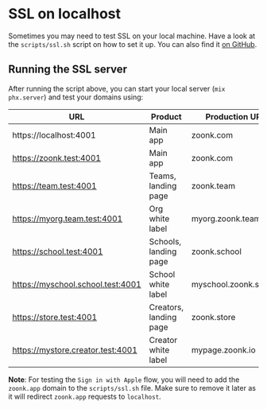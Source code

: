 # SSL on localhost

Sometimes you may need to test SSL on your local machine. Have a look at the `scripts/ssl.sh` script on how to set it up. You can also find it [on GitHub](https://github.com/zoonk/zoonk/blob/main/scripts/ssl.sh).

## Running the SSL server

After running the script above, you can start your local server (`mix phx.server`) and test your domains using:

| URL                               | Product                | Production URL        |
| --------------------------------- | ---------------------- | --------------------- |
| https://localhost:4001            | Main app               | zoonk.com             |
| https://zoonk.test:4001           | Main app               | zoonk.com             |
| https://team.test:4001            | Teams, landing page    | zoonk.team            |
| https://myorg.team.test:4001      | Org white label        | myorg.zoonk.team      |
| https://school.test:4001          | Schools, landing page  | zoonk.school          |
| https://myschool.school.test:4001 | School white label     | myschool.zoonk.school |
| https://store.test:4001           | Creators, landing page | zoonk.store           |
| https://mystore.creator.test:4001 | Creator white label    | mypage.zoonk.io       |

**Note**: For testing the `Sign in with Apple` flow, you will need to add the `zoonk.app` domain to the `scripts/ssl.sh` file. Make sure to remove it later as it will redirect `zoonk.app` requests to `localhost`.
